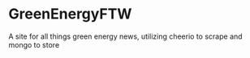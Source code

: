 # GreenEnergyFTW
A site for all things green energy news, utilizing cheerio to scrape and mongo to store
